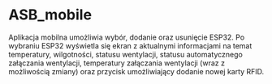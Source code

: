 # ASB_mobile
Aplikacja mobilna umożliwia wybór, dodanie oraz usunięcie ESP32.
Po wybraniu ESP32 wyświetla się ekran z aktualnymi informacjami na temat temperatury, wilgotności, statusu wentylacji, statusu automatycznego załączania wentylacji, temperatury załączania wentylacji (wraz z możliwością zmiany) oraz przycisk umożliwiający dodanie nowej karty RFID. 
